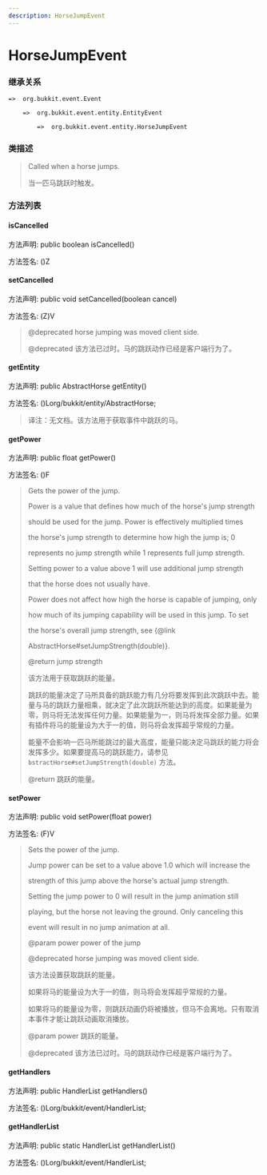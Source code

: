```yaml
---
description: HorseJumpEvent
---
```


# HorseJumpEvent

### 继承关系

    =>  org.bukkit.event.Event

        =>  org.bukkit.event.entity.EntityEvent

            =>  org.bukkit.event.entity.HorseJumpEvent

### 类描述

> Called when a horse jumps.
>
> 当一匹马跳跃时触发。

### 方法列表

#### isCancelled

方法声明: public boolean isCancelled()

方法签名: ()Z

#### setCancelled

方法声明: public void setCancelled(boolean cancel)

方法签名: (Z)V

> @deprecated horse jumping was moved client side.
>
> @deprecated 该方法已过时。马的跳跃动作已经是客户端行为了。

#### getEntity

方法声明: public AbstractHorse getEntity()

方法签名: ()Lorg/bukkit/entity/AbstractHorse;

> 译注：无文档。该方法用于获取事件中跳跃的马。

#### getPower

方法声明: public float getPower()

方法签名: ()F

> Gets the power of the jump.
>
> <p>
>
> Power is a value that defines how much of the horse's jump strength
>
> should be used for the jump. Power is effectively multiplied times
>
> the horse's jump strength to determine how high the jump is; 0
>
> represents no jump strength while 1 represents full jump strength.
>
> Setting power to a value above 1 will use additional jump strength
>
> that the horse does not usually have.
>
> <p>
>
> Power does not affect how high the horse is capable of jumping, only
>
> how much of its jumping capability will be used in this jump. To set
>
> the horse's overall jump strength, see {@link
>
> AbstractHorse#setJumpStrength(double)}.
>
> @return jump strength
>
> 该方法用于获取跳跃的能量。
>
> 跳跃的能量决定了马所具备的跳跃能力有几分将要发挥到此次跳跃中去。能量与马的跳跃力量相乘，就决定了此次跳跃所能达到的高度。如果能量为零，则马将无法发挥任何力量。如果能量为一，则马将发挥全部力量。如果有插件将马的能量设为大于一的值，则马将会发挥超乎常规的力量。
>
> 能量不会影响一匹马所能跳过的最大高度，能量只能决定马跳跃的能力将会发挥多少。如果要提高马的跳跃能力，请参见 `bstractHorse#setJumpStrength(double)` 方法。
>
> @return 跳跃的能量。

#### setPower

方法声明: public void setPower(float power)

方法签名: (F)V

> Sets the power of the jump.
>
> <p>
>
> Jump power can be set to a value above 1.0 which will increase the
>
> strength of this jump above the horse's actual jump strength.
>
> <p>
>
> Setting the jump power to 0 will result in the jump animation still
>
> playing, but the horse not leaving the ground. Only canceling this
>
> event will result in no jump animation at all.
>
> @param power power of the jump
>
> @deprecated horse jumping was moved client side.
>
> 该方法设置获取跳跃的能量。
>
> 如果将马的能量设为大于一的值，则马将会发挥超乎常规的力量。
>
> 如果将马的能量设为零，则跳跃动画仍将被播放，但马不会离地。只有取消本事件才能让跳跃动画取消播放。
>
> @param power 跳跃的能量。
>
> @deprecated 该方法已过时。马的跳跃动作已经是客户端行为了。

#### getHandlers

方法声明: public HandlerList getHandlers()

方法签名: ()Lorg/bukkit/event/HandlerList;

#### getHandlerList

方法声明: public static HandlerList getHandlerList()

方法签名: ()Lorg/bukkit/event/HandlerList;